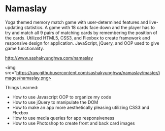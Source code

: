 # Namaslay

Yoga themed memory match game with user-determined features and live-updating statistics. A game with 18 cards face down and the player has to try and match all 9 pairs of matching cards by remembering the position of the cards. Utilized HTML5, CSS3, and Flexbox to create framework and responsive design for application. JavaScript, jQuery, and OOP used to give game functionality.

http://www.sashakyunghwa.com/namaslay

<img src="https://raw.githubusercontent.com/sashakyunghwa/namaslay/master/images/namaslay.png>

Things Learned:
- How to use Javascript OOP to organize my code
- How to use jQuery to manipulate the DOM
- How to make an app more aesthetically pleasing utilizing CSS3 and Flexbox
- How to use media queries for app responsiveness 
- How to use Photoshop to create front and back card images 
